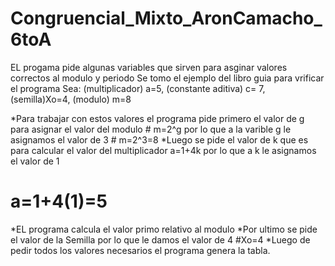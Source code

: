 # Congruencial_Mixto_AronCamacho_6toA
EL progama pide algunas variables que sirven para asginar valores correctos al modulo y periodo
Se tomo el ejemplo del libro guia para vrificar el programa
Sea: (multiplicador) a=5, (constante aditiva) c= 7, (semilla)Xo=4, (modulo) m=8

*Para trabajar con estos valores el programa pide primero el valor de g para asignar el valor del modulo # m=2^g por lo que a la varible g le asignamos el valor de 3  # m=2^3=8
*Luego se pide el valor de k que es para calcular el valor del multiplicador a=1+4k por lo que a k le asignamos el valor de 1
  # a=1+4(1)=5
*EL programa calcula el valor primo relativo al modulo
*Por ultimo se pide el valor de la Semilla por lo que le damos el valor de 4 #Xo=4
*Luego de pedir todos los valores necesarios el programa genera la tabla.
